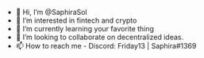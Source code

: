 - 👋 Hi, I’m @SaphiraSol
- 👀 I’m interested in fintech and crypto
- 🌱 I’m currently learning your favorite thing
- 💞️ I’m looking to collaborate on decentralized ideas. 
- 📫 How to reach me - Discord: Friday13 | Saphira#1369 

<!---
SaphiraSol/SaphiraSol is a ✨ special ✨ repository because its `README.md` (this file) appears on your GitHub profile.
You can click the Preview link to take a look at your changes.
--->
